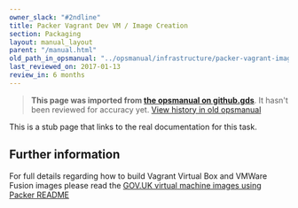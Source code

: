 ```yaml
---
owner_slack: "#2ndline"
title: Packer Vagrant Dev VM / Image Creation
section: Packaging
layout: manual_layout
parent: "/manual.html"
old_path_in_opsmanual: "../opsmanual/infrastructure/packer-vagrant-image-creation.md"
last_reviewed_on: 2017-01-13
review_in: 6 months
---
```


> **This page was imported from [the opsmanual on github.gds](https://github.gds/gds/opsmanual)**.
It hasn't been reviewed for accuracy yet.
[View history in old opsmanual](https://github.gds/gds/opsmanual/tree/master/infrastructure/packer-vagrant-image-creation.md)


This is a stub page that links to the real documentation for this task.

## Further information

For full details regarding how to build Vagrant Virtual Box and VMWare Fusion images please read the [GOV.UK virtual machine images using Packer README](https://github.gds/gds/govuk-provisioning/blob/master/packer/README.md)
